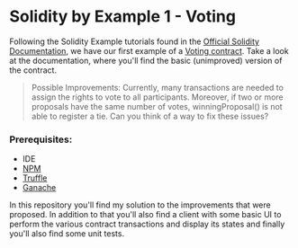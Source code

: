 # Solidity by Example 1 - Voting

Following the Solidity Example tutorials found in the [Official Solidity Documentation](https://docs.soliditylang.org/en/v0.8.17/solidity-by-example.html), we have our first example of a [Voting contract](https://docs.soliditylang.org/en/v0.8.17/solidity-by-example.html#voting). Take a look at the documentation, where you'll find the basic (unimproved) version of the contract.

> Possible Improvements:
> Currently, many transactions are needed to assign the rights to vote to all participants. Moreover, if two or more proposals have the same number of votes, winningProposal() is not able to register a tie. Can you think of a way to fix these issues?

### Prerequisites:

- IDE
- [NPM](https://www.npmjs.com/)
- [Truffle](https://trufflesuite.com/truffle/)
- [Ganache](https://trufflesuite.com/ganache/)

In this repository you'll find my solution to the improvements that were proposed. In addition to that you'll also find a client with some basic UI to perform the various contract transactions and display its states and finally you'll also find some unit tests.
